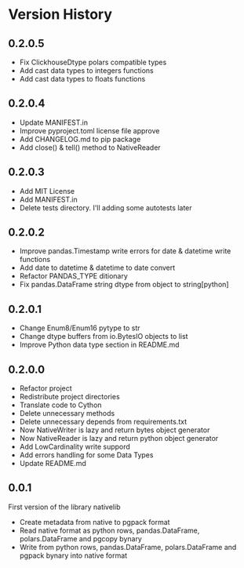 # Version History

## 0.2.0.5

* Fix ClickhouseDtype polars compatible types
* Add cast data types to integers functions
* Add cast data types to floats functions

## 0.2.0.4

* Update MANIFEST.in
* Improve pyproject.toml license file approve
* Add CHANGELOG.md to pip package
* Add close() & tell() method to NativeReader

## 0.2.0.3

* Add MIT License
* Add MANIFEST.in
* Delete tests directory. I'll adding some autotests later

## 0.2.0.2

* Improve pandas.Timestamp write errors for date & datetime write functions
* Add date to datetime & datetime to date convert
* Refactor PANDAS_TYPE ditionary
* Fix pandas.DataFrame string dtype from object to string[python]

## 0.2.0.1

* Change Enum8/Enum16 pytype to str
* Change dtype buffers from io.BytesIO objects to list
* Improve Python data type section in README.md

## 0.2.0.0

* Refactor project
* Redistribute project directories
* Translate code to Cython
* Delete unnecessary methods
* Delete unnecessary depends from requirements.txt
* Now NativeWriter is lazy and return bytes object generator
* Now NativeReader is lazy and return python object generator
* Add LowCardinality write suppord
* Add errors handling for some Data Types
* Update README.md

## 0.0.1

First version of the library nativelib

* Create metadata from native to pgpack format
* Read native format as python rows, pandas.DataFrame, polars.DataFrame and pgcopy bynary
* Write from python rows, pandas.DataFrame, polars.DataFrame and pgpack bynary into native format
